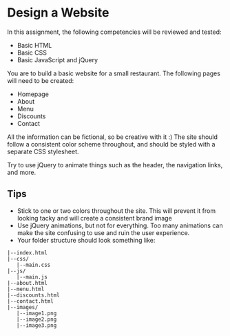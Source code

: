 # Design a Website

In this assignment, the following competencies will be reviewed and tested:

* Basic HTML
* Basic CSS
* Basic JavaScript and jQuery

You are to build a basic website for a small restaurant. The following pages will need to be created:

* Homepage
* About
* Menu
* Discounts
* Contact

All the information can be fictional, so be creative with it :) The site should follow a consistent color scheme throughout, and should be styled with a separate CSS stylesheet.

Try to use jQuery to animate things such as the header, the navigation links, and more.

## Tips

* Stick to one or two colors throughout the site. This will prevent it from looking tacky and will create a consistent brand image
* Use jQuery animations, but not for everything. Too many animations can make the site confusing to use and ruin the user experience.
* Your folder structure should look something like:

```
|--index.html
|--css/
   |--main.css
|--js/
   |--main.js
|--about.html
|--menu.html
|--discounts.html
|--contact.html
|--images/
   |--image1.png
   |--image2.png
   |--image3.png
```